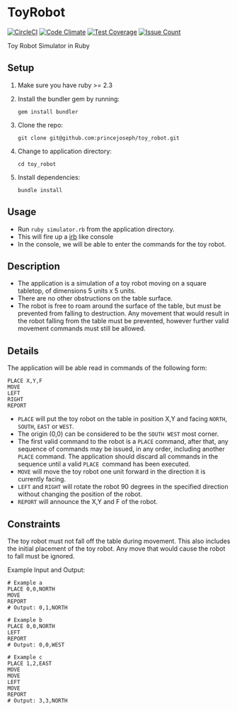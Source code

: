 # ToyRobot
[![CircleCI](https://circleci.com/gh/princejoseph/toy_robot.svg?style=shield)](https://circleci.com/gh/princejoseph/toy_robot)
[![Code Climate](https://codeclimate.com/github/princejoseph/toy_robot/badges/gpa.svg)](https://codeclimate.com/github/princejoseph/toy_robot)
[![Test Coverage](https://codeclimate.com/github/princejoseph/toy_robot/badges/coverage.svg)](https://codeclimate.com/github/princejoseph/toy_robot/coverage)
[![Issue Count](https://codeclimate.com/github/princejoseph/toy_robot/badges/issue_count.svg)](https://codeclimate.com/github/princejoseph/toy_robot)

Toy Robot Simulator in Ruby

## Setup

1. Make sure you have ruby >= 2.3
2. Install the bundler gem by running:

   ```gem install bundler```

3. Clone the repo:

   ```git clone git@github.com:princejoseph/toy_robot.git```

4. Change to application directory:

   ```cd toy_robot```

5. Install dependencies:

   ```bundle install```

## Usage

* Run `ruby simulator.rb` from the application directory.
* This will fire up a [irb](https://en.wikipedia.org/wiki/Interactive_Ruby_Shell) like console
* In the console, we will be able to enter the commands for the toy robot.

## Description

* The application is a simulation of a toy robot moving
on a square tabletop, of dimensions 5 units x 5 units.
* There are no other obstructions on the table surface.
* The robot is free to roam around the surface of the table,
but must be prevented from falling to destruction.
Any movement that would result in the robot falling
from the table must be prevented, however further
valid movement commands must still be allowed.

## Details

The application will be able read in commands of the following form:

```
PLACE X,Y,F
MOVE
LEFT
RIGHT
REPORT
```

* `PLACE` will put the toy robot on the table in position X,Y
and facing `NORTH`, `SOUTH`, `EAST` or `WEST`.
* The origin (0,0) can be considered to be the `SOUTH WEST` most corner.
* The first valid command to the robot is a `PLACE` command,
after that, any sequence of commands may be issued, in any order,
including another `PLACE` command.
The application should discard all commands in the sequence
until a valid `PLACE `command has been executed.
* `MOVE` will move the toy robot one unit forward
in the direction it is currently facing.
* `LEFT` and `RIGHT` will rotate the robot 90 degrees
in the specified direction
without changing the position of the robot.
* `REPORT` will announce the X,Y and F of the robot.

## Constraints

The toy robot must not fall off the table during movement.
This also includes the initial placement of the toy robot.
Any move that would cause the robot to fall must be ignored.

Example Input and Output:

```
# Example a
PLACE 0,0,NORTH
MOVE
REPORT
# Output: 0,1,NORTH
```


```
# Example b
PLACE 0,0,NORTH
LEFT
REPORT
# Output: 0,0,WEST
```


```
# Example c
PLACE 1,2,EAST
MOVE
MOVE
LEFT
MOVE
REPORT
# Output: 3,3,NORTH
```
